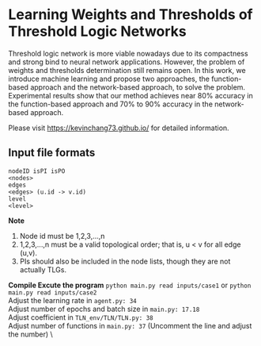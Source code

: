 # Learning Weights and Thresholds of Threshold Logic Networks

Threshold logic network is more viable nowadays due to its compactness and strong bind to neural network applications. However, the problem of weights and thresholds determination still remains open. In this work, we introduce machine learning and propose two approaches, the function-based approach and the network-based approach, to solve the problem. Experimental results show that our method achieves near 80% accuracy in the function-based approach and 70% to 90% accuracy in the network-based approach.

Please visit https://kevinchang73.github.io/ for detailed information.

## Input file formats
`nodeID isPI isPO` \
`<nodes>` \
`edges` \
`<edges> (u.id -> v.id)` \
`level` \
`<level>`

**Note**
1. Node id must be 1,2,3,...,n
2. 1,2,3,...,n must be a valid topological order; that is, u < v for all edge (u,v).
3. PIs should also be included in the node lists, though they are not actually TLGs.

**Compile Excute the program**
`python main.py read inputs/case1` or `python main.py read inputs/case2` \
Adjust the learning rate in `agent.py: 34` \
Adjust number of epochs and batch size in `main.py: 17.18` \
Adjust coefficient in `TLN_env/TLN/TLN.py: 38` \
Adjust number of functions in `main.py: 37` (Uncomment the line and adjust the number) \
